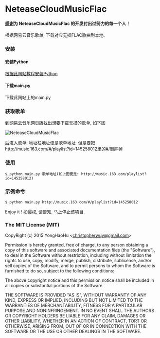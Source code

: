 # NeteaseCloudMusicFlac

#### [感谢](https://github.com/imfangli/baidu-music-downloader)为 NeteaseCloudMusicFlac 的开发付出过努力的每一个人！

根据网易云音乐歌单, 下载对应无损FLAC歌曲到本地.

### 安装

#### 安装Python
[根据此网站教程安装Python](http://www.liaoxuefeng.com/wiki/001374738125095c955c1e6d8bb493182103fac9270762a000/001374738150500472fd5785c194ebea336061163a8a974000)

#### 下载main.py
下载此网站上的main.py

### 获取歌单
到[网易云音乐网页版](http://music.163.com/#)找出想要下载无损的歌单, 如下图

![NeteaseCloudMusicFlac](http://av.jejeso.com/pic.png)

后进入歌单, 地址栏地址便是歌单地址.
但是要把http://music.163.com/#/playlist?id=145258012里的#/删除掉

### 使用

	$ python main.py 歌单地址(如上图便是: http://music.163.com/playlist?id=145258012)

### 示例命令

	$ python main.py http://music.163.com/#/playlist?id=145258012

Enjoy it !
如侵权, 请告知, 马上停止该项目.


### The MIT License (MIT)

CopyRight (c) 2015 YongHaoHu  &lt;<a href="christopherwuy@gmail.com">christopherwuy@gmail.com</a>&gt;

Permission is hereby granted, free of charge, to any person obtaining a copy
of this software and associated documentation files (the "Software"), to deal
in the Software without restriction, including without limitation the rights
to use, copy, modify, merge, publish, distribute, sublicense, and/or sell
copies of the Software, and to permit persons to whom the Software is
furnished to do so, subject to the following conditions:

The above copyright notice and this permission notice shall be included in
all copies or substantial portions of the Software.

THE SOFTWARE IS PROVIDED "AS IS", WITHOUT WARRANTY OF ANY KIND, EXPRESS OR
IMPLIED, INCLUDING BUT NOT LIMITED TO THE WARRANTIES OF MERCHANTABILITY,
FITNESS FOR A PARTICULAR PURPOSE AND NONINFRINGEMENT. IN NO EVENT SHALL THE
AUTHORS OR COPYRIGHT HOLDERS BE LIABLE FOR ANY CLAIM, DAMAGES OR OTHER
LIABILITY, WHETHER IN AN ACTION OF CONTRACT, TORT OR OTHERWISE, ARISING FROM,
OUT OF OR IN CONNECTION WITH THE SOFTWARE OR THE USE OR OTHER DEALINGS IN
THE SOFTWARE.
